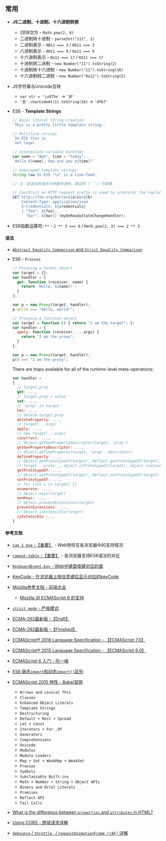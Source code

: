 ## 常用

* **JS二进制、十进制、十六进制转换**
    
    * 2的8次方 - `Math.pow(2, 8)`
    * 二进制转十进制 - `parseInt("111", 2)`
    * 二进制表示 - `0B11 === 3`  / `0b11 === 3`
    * 八进制表示 - `0O11 === 9` / `0o11 === 9`
    * 十六进制表示 - `0x11 === 17` / `0X11 === 17`
    * 十进制转二进制 - `new Number("11").toString(2)`
    * 十进制转十六进制 - `new Number("11").toString(16)`
    * 十六进制转二进制 - `new Number("0x11").toString(2)`

* JS字符窜与Unicode互转
    
    * `var str = '\u975e'` -> `'非'`
    * `'𠮷'.charCodeAt(1).toString(16)` -> `'dfb7'`


* ES6 - **Template Strings**

    ```javascript
    // Basic literal string creation
    `This is a pretty little template string.`
    
    // Multiline strings
    `In ES5 this is
     not legal.`
    
    // Interpolate variable bindings
    var name = "Bob", time = "today";
    `Hello ${name}, how are you ${time}?`
    
    // Unescaped template strings
    String.raw`In ES5 "\n" is a line-feed.`
    
    // 注：此语法的值作为参数传递时，两边的`(` `)`可省略
    
    // Construct an HTTP request prefix is used to interpret the replacements and construction
    GET`http://foo.org/bar?a=${a}&b=${b}
        Content-Type: application/json
        X-Credentials: ${credentials}
        { "foo": ${foo},
          "bar": ${bar}}`(myOnReadyStateChangeHandler);
    ```

* ES6指数运算符: `**` - `2 ** 3 === 8` / `Math.pow(2, 3) === 2 ** 3`

#### 语法

* [`Abstract Equality Comparison` and `Strict Equality Comparison`](https://tc39.github.io/ecma262/#sec-abstract-equality-comparison)

* ES6 - `Proxies`

    ```javascript
    // Proxying a normal object
    var target = {};
    var handler = {
      get: function (receiver, name) {
        return `Hello, ${name}!`;
      }
    };
    
    var p = new Proxy(target, handler);
    p.world === "Hello, world!";
    ```
    
    ```javascript
    // Proxying a function object
    var target = function () { return "I am the target"; };
    var handler = {
      apply: function (receiver, ...args) {
        return "I am the proxy";
      }
    };
    
    var p = new Proxy(target, handler);
    p() === "I am the proxy";
    ```
    
    There are traps available for all of the runtime-level meta-operations:
    ```javascript
    var handler =
    {
      // target.prop
      get: ...,
      // target.prop = value
      set: ...,
      // 'prop' in target
      has: ...,
      // delete target.prop
      deleteProperty: ...,
      // target(...args)
      apply: ...,
      // new target(...args)
      construct: ...,
      // Object.getOwnPropertyDescriptor(target, 'prop')
      getOwnPropertyDescriptor: ...,
      // Object.defineProperty(target, 'prop', descriptor)
      defineProperty: ...,
      // Object.getPrototypeOf(target), Reflect.getPrototypeOf(target),
      // target.__proto__, object.isPrototypeOf(target), object instanceof target
      getPrototypeOf: ...,
      // Object.setPrototypeOf(target), Reflect.setPrototypeOf(target)
      setPrototypeOf: ...,
      // for (let i in target) {}
      enumerate: ...,
      // Object.keys(target)
      ownKeys: ...,
      // Object.preventExtensions(target)
      preventExtensions: ...,
      // Object.isExtensible(target)
      isExtensible :...
    }
    ```

#### 参考文档

* [`Can I Use` -【重要】](https://caniuse.com/) - Web特性在各浏览器中的支持情况
* [`compat-table` -【重要】](https://kangax.github.io/compat-table/es6/) - 各浏览器支持ES6语法的对比 

* [`KeyboardEvent.key` - Web中键盘按键对应的值](https://developer.mozilla.org/en-US/docs/Web/API/KeyboardEvent/key/Key_Values)
* [KeyCode - 在浏览器上按任意键后显示对应的keyCode](http://keycode.info/)

* [Mozilla参考文档 - 前端大全](https://developer.mozilla.org/zh-CN/)
  * [Mozilla 对 ECMAScript 6 的支持](https://developer.mozilla.org/zh-CN/docs/Web/JavaScript/New_in_JavaScript/ECMAScript_6_support_in_Mozilla)
  
* [`strict mode` - 严格模式](http://www.ruanyifeng.com/blog/2013/01/javascript_strict_mode.html)

* [ECMA-262最新版 -【Draft】](https://tc39.github.io/ecma262/)
* [ECMA-262最新版 -【Finished】](http://www.ecma-international.org/ecma-262/)
* [ECMAScript® 2016 Language Specification - 【ECMAScript 7.0】](http://www.ecma-international.org/ecma-262/7.0/)
* [ECMAScript® 2015 Language Specification - 【ECMAScript 6.0】](http://www.ecma-international.org/ecma-262/6.0/)

* [ECMAScript 6 入门 - 阮一峰](http://es6.ruanyifeng.com/)
* [ES6 静态`import`和动态`import()`区别](https://developer.mozilla.org/en-US/docs/Web/JavaScript/Reference/Statements/import)
* [ECMAScript 2015 特性 - Babel官网](https://babeljs.io/docs/en/learn)
    * `Arrows and Lexical This`
    * `Classes`
    * `Enhanced Object Literals`
    * `Template Strings`
    * `Destructuring`
    * `Default + Rest + Spread`
    * `Let + Const`
    * `Iterators + For..Of`
    * `Generators`
    * `Comprehensions`
    * `Unicode`
    * `Modules`
    * `Module Loaders`
    * `Map + Set + WeakMap + WeakSet`
    * `Proxies`
    * `Symbols`
    * `Subclassable Built-ins`
    * `Math + Number + String + Object APIs`
    * `Binary and Octal Literals`
    * `Promises`
    * `Reflect API`
    * `Tail Calls`

* [What is the difference between `properties` and `attributes` in HTML?](https://stackoverflow.com/questions/6003819/what-is-the-difference-between-properties-and-attributes-in-html#answer-6004028)

* [Using CORS - 跨域请求详解](https://www.html5rocks.com/en/tutorials/cors/)

* [`debounce` / `throttle ` / `requestAnimationFrame (rAF)` 详解](https://css-tricks.com/debouncing-throttling-explained-examples/)
